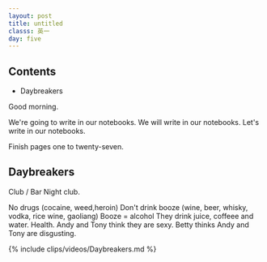 ```yaml
---
layout: post
title: untitled
classs: 英一
day: five
---
```


## Contents
- Daybreakers

Good morning.

We're going to write in our notebooks.
We will write in our notebooks.
Let's write in our notebooks.

Finish pages one to twenty-seven.

## Daybreakers

Club / Bar
Night club.

No drugs (cocaine, weed,heroin)
Don't drink booze (wine, beer, whisky, vodka, rice wine, gaoliang) 
Booze = alcohol
They drink juice, coffeee and water.
Health.
Andy and Tony think they are sexy.
Betty thinks Andy and Tony are disgusting.

{% include clips/videos/Daybreakers.md %}

